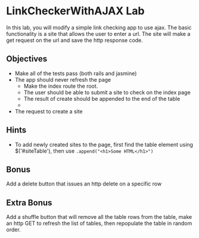 # LinkCheckerWithAJAX Lab

In this lab, you will modify a simple link checking app to use ajax. The basic functionality is a site that allows the user to enter a url.  The site will make a get request on the url and save the http response code.

## Objectives

* Make all of the tests pass (both rails and jasmine)
* The app should never refresh the page
	* Make the index route the root.
	* The user should be able to submit a site to check on the index page
	* The result of create should be appended to the end of the table
	* 
* The request to create a site 

## Hints

* To add newly created sites to the page, first find the table element using $('#siteTable'), then use ```.append("<h1>Some HTML</h1>")```


## Bonus

Add a delete button that issues an http delete on a specific row

## Extra Bonus

Add a shuffle button that will remove all the table rows from the table, make an http GET to refresh the list of tables, then repopulate the table in random order.
